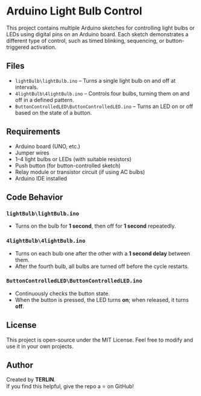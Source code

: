 # Arduino Light Bulb Control

This project contains multiple Arduino sketches for controlling light bulbs or LEDs using digital pins on an Arduino board. Each sketch demonstrates a different type of control, such as timed blinking, sequencing, or button-triggered activation.

## Files

- `lightBulb\lightBulb.ino` – Turns a single light bulb on and off at intervals.
- `4lightBulb\4lightBulb.ino` – Controls four bulbs, turning them on and off in a defined pattern.
- `ButtonControlledLED\ButtonControlledLED.ino` – Turns an LED on or off based on the state of a button.

## Requirements

- Arduino board (UNO, etc.)
- Jumper wires
- 1–4 light bulbs or LEDs (with suitable resistors)
- Push button (for button-controlled sketch)
- Relay module or transistor circuit (if using AC bulbs)
- Arduino IDE installed


## Code Behavior

### `lightBulb\lightBulb.ino`

- Turns on the bulb for **1 second**, then off for **1 second** repeatedly.

### `4lightBulb\4lightBulb.ino`

- Turns on each bulb one after the other with a **1 second delay** between them.
- After the fourth bulb, all bulbs are turned off before the cycle restarts.

### `ButtonControlledLED\ButtonControlledLED.ino`

- Continuously checks the button state.
- When the button is pressed, the LED turns **on**; when released, it turns **off**.

## License

This project is open-source under the MIT License. Feel free to modify and use it in your own projects.

## Author

Created by **TERLIN**.  
If you find this helpful, give the repo a ⭐️ on GitHub!
